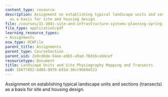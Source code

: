 ```yaml
---
content_type: resource
description: Assignment on establishing typical landscape units and sections (transects)
  as a basis for site and housing design.
file: /courses/11-304j-site-and-infrastructure-systems-planning-spring-2009/1b677452bd059970b91d38cc9b69e523_MIT11_304js09_assn02.pdf
file_type: application/pdf
learning_resource_types:
- Assignments
ocw_type: OCWFile
parent_title: Assignments
parent_type: CourseSection
parent_uid: 2e0cd6de-54ee-e9b5-a9ad-76d16ca94cef
resourcetype: Document
title: Landscape Units and Site Physiography Mapping and Transects
uid: 1b677452-bd05-9970-b91d-38cc9b69e523
---
```

Assignment on establishing typical landscape units and sections (transects) as a basis for site and housing design.


